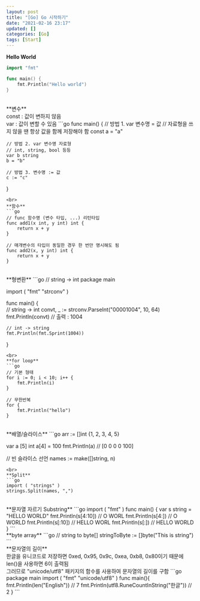 ```yaml
---
layout: post
title: "[Go] Go 시작하기"
date: "2021-02-16 23:17"
updated: []
categories: [Go]
tags: [Start]
---
```


**Hello World**
```go
import "fmt"

func main() {
    fmt.Println("Hello world")
}
```
<br>
**변수**<br>
const : 값이 변하지 않음<br>
var : 값이 변할 수 있음
```go
func main() {
    // 방법 1. var 변수명 = 값
    // 자료형을 쓰지 않을 땐 항상 값을 함께 저장해야 함
    const a = "a"

    // 방법 2. var 변수명 자료형
    // int, string, bool 등등
    var b string
    b = "b"
        
    // 방법 3. 변수명 := 값
    c := "c"
}
```
<br>
**함수**
```go
// func 함수명 (변수 타입, ...) 리턴타입
func add1(x int, y int) int {
    return x + y
}

// 매개변수의 타입이 동일한 경우 한 번만 명시해도 됨
func add2(x, y int) int {
    return x + y
}
```
<br>
**형변환**
```go
// string -> int
package main

import (
    "fmt"
    "strconv"
)

func main() {    
  // string -> int
    convt, _ := strconv.ParseInt("00001004", 10, 64)
    fmt.Println(convt) // 출력 : 1004

    // int -> string
    fmt.Println(fmt.Sprint(1004))

}
```
<br>
**for loop**
```go
// 기본 형태
for i := 0; i < 10; i++ {
    fmt.Println(i)
}

// 무한반복
for {
    fmt.Println("hello")        
}
```
<br>
**배열/슬라이스**
```go
arr := []int {1, 2, 3, 4, 5}

var a [5] int
a[4] = 100
fmt.Println(a) // [0 0 0 0 100]

// 빈 슬라이스 선언
names := make([]string, n)
```
<br>
**Split**
```go
import ( "strings" )
strings.Split(names, ",")
```
<br>
**문자열 자르기 Substring**
```go
import ( "fmt" )
func main() {
	var s string = "HELLO WORLD"
	fmt.Println(s[4:10]) // O WORL
	fmt.Println(s[4:]) // O WORLD
	fmt.Println(s[:10]) // HELLO WORL
	fmt.Println(s[:]) // HELLO WORLD
}
```
<br>
**byte array**
```go
// string to byte[]
stringToByte := []byte("This is string")
```
<br>
**문자열의 길이**<br>
한글을 유니코드로 저장하면 0xed, 0x95, 0x9c, 0xea, 0xb8, 0x80이기 때문에 len()을 사용하면 6이 출력됨<br>
그러므로 "unicode/utf8" 패키지의 함수를 사용하여 문자열의 길이를 구함
```go
package main
import (
	"fmt"
    "unicode/utf8"
)
func main(){
    fmt.Println(len("English")) // 7
    fmt.Println(utf8.RuneCountInString("한글")) // 2
}
```